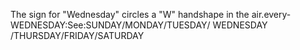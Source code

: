 The sign for "Wednesday" circles a "W" 
	handshape in the air.every-WEDNESDAY:See:SUNDAY/MONDAY/TUESDAY/ WEDNESDAY /THURSDAY/FRIDAY/SATURDAY